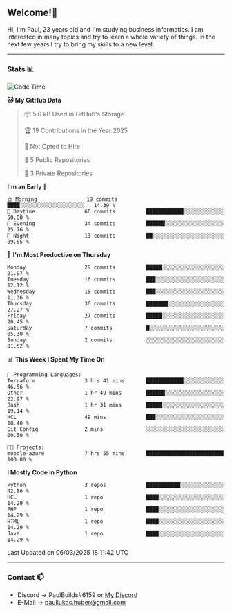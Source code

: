 ## Welcome!👋

Hi, I'm Paul, 23 years old and I'm studying business informatics. I am interested in many topics and try to learn a whole variety of things. In the next few years I try to bring my skills to a new level.

---
### Stats 📊

<!--START_SECTION:waka-->
![Code Time](http://img.shields.io/badge/Code%20Time-96%20hrs%2016%20mins-blue)

**🐱 My GitHub Data** 

> 📦 5.0 kB Used in GitHub's Storage 
 > 
> 🏆 19 Contributions in the Year 2025
 > 
> 🚫 Not Opted to Hire
 > 
> 📜 5 Public Repositories 
 > 
> 🔑 3 Private Repositories 
 > 
**I'm an Early 🐤** 

```text
🌞 Morning                19 commits          ████░░░░░░░░░░░░░░░░░░░░░   14.39 % 
🌆 Daytime                66 commits          ████████████░░░░░░░░░░░░░   50.00 % 
🌃 Evening                34 commits          ██████░░░░░░░░░░░░░░░░░░░   25.76 % 
🌙 Night                  13 commits          ██░░░░░░░░░░░░░░░░░░░░░░░   09.85 % 
```
📅 **I'm Most Productive on Thursday** 

```text
Monday                   29 commits          █████░░░░░░░░░░░░░░░░░░░░   21.97 % 
Tuesday                  16 commits          ███░░░░░░░░░░░░░░░░░░░░░░   12.12 % 
Wednesday                15 commits          ███░░░░░░░░░░░░░░░░░░░░░░   11.36 % 
Thursday                 36 commits          ███████░░░░░░░░░░░░░░░░░░   27.27 % 
Friday                   27 commits          █████░░░░░░░░░░░░░░░░░░░░   20.45 % 
Saturday                 7 commits           █░░░░░░░░░░░░░░░░░░░░░░░░   05.30 % 
Sunday                   2 commits           ░░░░░░░░░░░░░░░░░░░░░░░░░   01.52 % 
```


📊 **This Week I Spent My Time On** 

```text
💬 Programming Languages: 
Terraform                3 hrs 41 mins       ████████████░░░░░░░░░░░░░   46.56 % 
Other                    1 hr 49 mins        ██████░░░░░░░░░░░░░░░░░░░   22.97 % 
Bash                     1 hr 31 mins        █████░░░░░░░░░░░░░░░░░░░░   19.14 % 
HCL                      49 mins             ███░░░░░░░░░░░░░░░░░░░░░░   10.40 % 
Git Config               2 mins              ░░░░░░░░░░░░░░░░░░░░░░░░░   00.50 % 

🐱‍💻 Projects: 
moodle-azure             7 hrs 55 mins       █████████████████████████   100.00 % 
```

**I Mostly Code in Python** 

```text
Python                   3 repos             ███████████░░░░░░░░░░░░░░   42.86 % 
HCL                      1 repo              ████░░░░░░░░░░░░░░░░░░░░░   14.29 % 
PHP                      1 repo              ████░░░░░░░░░░░░░░░░░░░░░   14.29 % 
HTML                     1 repo              ████░░░░░░░░░░░░░░░░░░░░░   14.29 % 
Java                     1 repo              ████░░░░░░░░░░░░░░░░░░░░░   14.29 % 
```




 Last Updated on 06/03/2025 18:11:42 UTC
<!--END_SECTION:waka-->

---
### Contact 📫

* Discord -> PaulBuilds#6159 or [My Discord](https://discord.gg/7kq6UnB)
* E-Mail -> paullukas.huber@gmail.com
